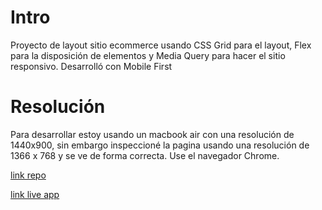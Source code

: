 # Intro

Proyecto de layout sitio ecommerce usando CSS Grid para el layout, Flex para la disposición de elementos y Media Query para hacer el sitio responsivo. Desarrolló con Mobile First

# Resolución

Para desarrollar estoy usando un macbook air con una resolución de 1440x900, sin embargo inspeccioné la pagina usando una resolución de 1366 x 768 y se ve de forma correcta. Use el navegador Chrome.



[link repo](https://github.com/fisaavedrae/electric-car-store)

[link live app](https://electric-car-store.vercel.app/)

